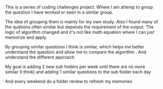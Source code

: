 This is a series of coding challenges project. Where I am attemp to group the question I have worked or seen in a similar group.

The idea of grouping them is mainly for my own study. Also I found many of the quetions often similar but depends the requirement of the output. The logic of algorithm changed and it's not like math equation where I can just memorize and apply. 

By grouping similar questions I think is similar, which helps me better understand the question and allow me to compare the algorithm . And understand the different approach

My goal is adding 2 new sub folders per week until there are no more similar (I think) 
and adding 1 similar questions to the sub folder each day

And every weekend do a folder review to refresh my memories
